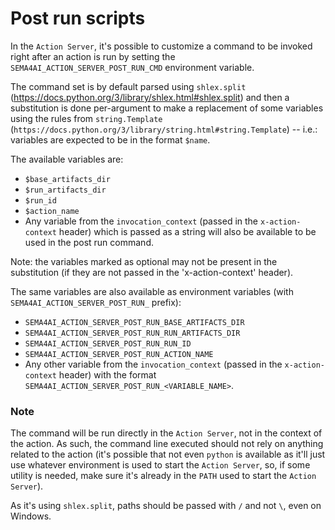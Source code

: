 # Post run scripts

In the `Action Server`, it's possible to customize a command to be invoked right after
an action is run by setting the `SEMA4AI_ACTION_SERVER_POST_RUN_CMD` environment variable.

The command set is by default parsed using `shlex.split` (https://docs.python.org/3/library/shlex.html#shlex.split)
and then a substitution is done per-argument to make a replacement of some variables using the rules from `string.Template` (`https://docs.python.org/3/library/string.html#string.Template`) -- i.e.: variables are expected to be in the format `$name`.

The available variables are:

- `$base_artifacts_dir`
- `$run_artifacts_dir`
- `$run_id`
- `$action_name`
- Any variable from the `invocation_context` (passed in the `x-action-context` header) which is passed as a string will also be available to be used in the post run command.

Note: the variables marked as optional may not be present in the substitution (if they are not passed in the 'x-action-context' header).

The same variables are also available as environment variables (with `SEMA4AI_ACTION_SERVER_POST_RUN_` prefix):

- `SEMA4AI_ACTION_SERVER_POST_RUN_BASE_ARTIFACTS_DIR`
- `SEMA4AI_ACTION_SERVER_POST_RUN_RUN_ARTIFACTS_DIR`
- `SEMA4AI_ACTION_SERVER_POST_RUN_RUN_ID`
- `SEMA4AI_ACTION_SERVER_POST_RUN_ACTION_NAME`
- Any other variable from the `invocation_context` (passed in the `x-action-context` header) with the format `SEMA4AI_ACTION_SERVER_POST_RUN_<VARIABLE_NAME>`.

### Note

The command will be run directly in the `Action Server`, not in the context of the action. As such,
the command line executed should not rely on anything related to the action (it's possible that
not even `python` is available as it'll just use whatever environment is used to start
the `Action Server`, so, if some utility is needed, make sure it's already in the `PATH` used
to start the `Action Server`).

As it's using `shlex.split`, paths should be passed with `/` and not `\`, even on Windows.
